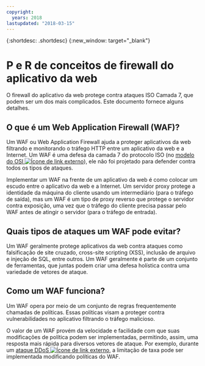 ```yaml
---
copyright:
  years: 2018
lastupdated: "2018-03-15"
---
```


{:shortdesc: .shortdesc}
{:new_window: target="_blank"}

# P e R de conceitos de firewall do aplicativo da web

O firewall do aplicativo da web protege contra ataques ISO Camada 7, que podem ser um dos mais complicados. Este documento fornece alguns detalhes.

## O que é um Web Application Firewall (WAF)?
Um WAF ou Web Application Firewall ajuda a proteger aplicativos da web filtrando e monitorando o tráfego HTTP entre um aplicativo da web e a Internet. Um WAF é uma defesa da camada 7 do protocolo ISO (no [modelo do OSI ![Ícone de link externo](../../icons/launch-glyph.svg "Ícone de link externo")](https://en.wikipedia.org/wiki/OSI_model)), ele não foi projetado para defender contra todos os tipos de ataques. 

Implementar um WAF na frente de um aplicativo da web é como colocar um escudo entre o aplicativo da web e a Internet. Um servidor proxy protege a identidade da máquina do cliente usando um intermediário (para o tráfego de saída), mas um WAF é um tipo de proxy reverso que protege o servidor contra exposição, uma vez que o tráfego do cliente precisa passar pelo WAF antes de atingir o servidor (para o tráfego de entrada).

## Quais tipos de ataques um WAF pode evitar?
Um WAF geralmente protege aplicativos da web contra ataques como falsificação de site cruzado, cross-site scripting (XSS), inclusão de arquivo e injeção de SQL, entre outros. Um WAF geralmente é parte de um conjunto de ferramentas, que juntas podem criar uma defesa holística contra uma variedade de vetores de ataque.

## Como um WAF funciona?

Um WAF opera por meio de um conjunto de regras frequentemente chamadas de políticas. Essas políticas visam a proteger contra vulnerabilidades no aplicativo filtrando o tráfego malicioso. 

O valor de um WAF provém da velocidade e facilidade com que suas modificações de política podem ser implementadas, permitindo, assim, uma resposta mais rápida para diversos vetores de ataque. Por exemplo, durante um [ataque DDoS ![Ícone de link externo](../../icons/launch-glyph.svg "Ícone de link externo")](https://en.wikipedia.org/wiki/Denial-of-service_attack), a limitação de taxa pode ser implementada modificando políticas do WAF.
